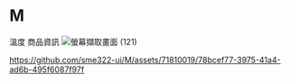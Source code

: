 # M
溫度 商品資訊
![螢幕擷取畫面 (121)](https://github.com/sme322-ui/M/assets/71810019/6032d3f2-917b-4cbe-87ff-3d4fd1a34509)


https://github.com/sme322-ui/M/assets/71810019/78bcef77-3975-41a4-ad6b-495f6087f97f



